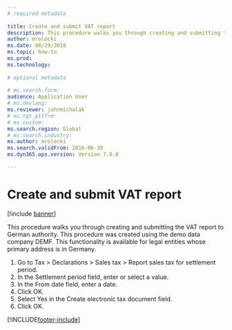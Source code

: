 ```yaml
--- 
# required metadata 
 
title: Create and submit VAT report
description: This procedure walks you through creating and submitting the VAT report to the German authority. 
author: mrolecki
ms.date: 08/29/2018
ms.topic: how-to 
ms.prod:  
ms.technology:  
 
# optional metadata 
 
# ms.search.form:    
audience: Application User 
# ms.devlang:  
ms.reviewer: johnmichalak
# ms.tgt_pltfrm:  
# ms.custom:  
ms.search.region: Global
# ms.search.industry: 
ms.author: mrolecki
ms.search.validFrom: 2016-06-30 
ms.dyn365.ops.version: Version 7.0.0

---
```


# Create and submit VAT report

[!include [banner](../../includes/banner.md)]

This procedure walks you through creating and submitting the VAT report to German authority. This procedure was created using the demo data company DEMF. This functionality is available for legal entities whose primary address is in Germany.

1. Go to Tax > Declarations > Sales tax > Report sales tax for settlement period.
2. In the Settlement period field, enter or select a value.
3. In the From date field, enter a date.
4. Click OK.
5. Select Yes in the Create electronic tax document field.
6. Click OK.



[!INCLUDE[footer-include](../../../includes/footer-banner.md)]